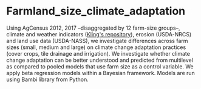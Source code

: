 # Farmland_size_climate_adaptation
Using AgCensus 2012, 2017 –disaggregated by 12 farm-size groups–, climate and weather indicators ([Kling's repository](https://github.com/matthewkling/ca2cc-county)), erosion (USDA-NRCS) and land use data (USDA-NASS), we investigate differences across farm sizes (small, medium and large) on climate change adaptation practices (cover crops, tile drainage and irrigation). We investigate whether climate change adaptation can be better understood and predicted from multilevel as compared to pooled models that use farm size as a control variable. We apply beta regression models within a Bayesian framework. Models are run using Bambi library from Python.
